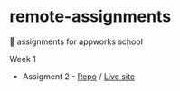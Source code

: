 # remote-assignments
🍫  assignments for appworks school

Week 1 
- Assigment 2 - [Repo](https://github.com/ivavay/remote-assignments/tree/main/week-1/assignment-2) / [Live site](https://ivavay.github.io/remote-assignments/week-1/assignment-2/)
